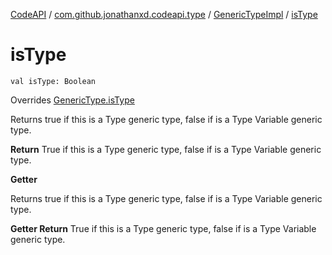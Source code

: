 [CodeAPI](../../index.md) / [com.github.jonathanxd.codeapi.type](../index.md) / [GenericTypeImpl](index.md) / [isType](.)

# isType

`val isType: Boolean`

Overrides [GenericType.isType](../-generic-type/is-type.md)

Returns true if this is a Type generic type, false if is a Type Variable generic type.

**Return**
True if this is a Type generic type, false if is a Type Variable generic type.

**Getter**

Returns true if this is a Type generic type, false if is a Type Variable generic type.

**Getter Return**
True if this is a Type generic type, false if is a Type Variable generic type.

